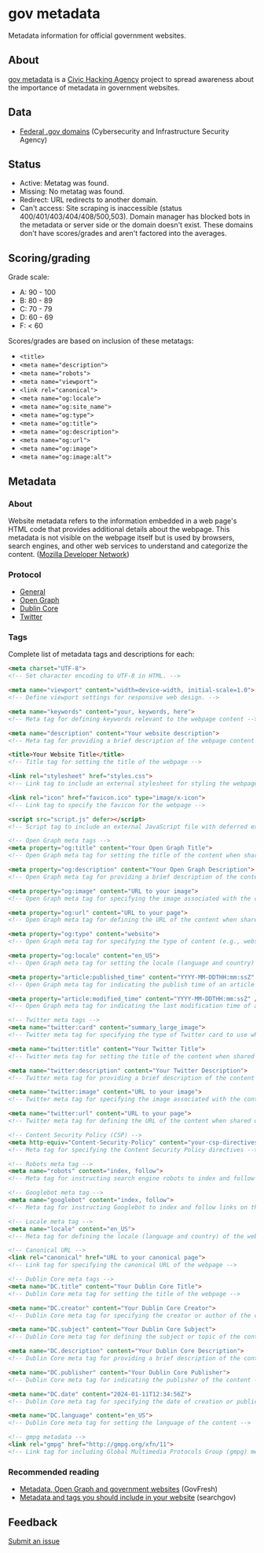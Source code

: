 # gov metadata
Metadata information for official government websites.

## About

[gov metadata](https://gov-metadata.civichackingagency.org) is a [Civic Hacking Agency](https://gov-metadata.civichacking.org) project to spread awareness about the importance of metadata in government websites.

## Data

* [Federal .gov domains](https://github.com/cisagov/gov-data/blob/main/current-federal.csv) (Cybersecurity and Infrastructure Security Agency)

## Status

* Active: Metatag was found.
* Missing: No metatag was found.
* Redirect: URL redirects to another domain.
* Can't access: Site scraping is inaccessible (status 400/401/403/404/408/500,503). Domain manager has blocked bots in the metadata or server side or the domain doesn't exist. These domains don't have scores/grades and aren't factored into the averages.

## Scoring/grading

Grade scale:

* A: 90 - 100
* B: 80 - 89
* C: 70 - 79
* D: 60 - 69
* F: < 60

Scores/grades are based on inclusion of these metatags:

* `<title>`
* `<meta name="description">`
* `<meta name="robots">`
* `<meta name="viewport">`
* `<link rel="canonical">`
* `<meta name="og:locale">`
* `<meta name="og:site_name">`
* `<meta name="og:type">`
* `<meta name="og:title">`
* `<meta name="og:description">`
* `<meta name="og:url">`
* `<meta name="og:image">`
* `<meta name="og:image:alt">`

## Metadata

### About

Website metadata refers to the information embedded in a web page's HTML code that provides additional details about the webpage. This metadata is not visible on the webpage itself but is used by browsers, search engines, and other web services to understand and categorize the content. (<a href="https://developer.mozilla.org">Mozilla Developer Network</a>)

### Protocol

* [General](https://developer.mozilla.org/en-US/docs/Learn/HTML/Introduction_to_HTML/The_head_metadata_in_HTML)
* [Open Graph](https://ogp.me/)
* [Dublin Core](https://www.dublincore.org/)
* [Twitter](https://developer.twitter.com/en/docs/twitter-for-websites/cards/guides/getting-started)

### Tags

Complete list of metadata tags and descriptions for each:

```html
<meta charset="UTF-8">
<!-- Set character encoding to UTF-8 in HTML. -->

<meta name="viewport" content="width=device-width, initial-scale=1.0">
<!-- Define viewport settings for responsive web design. -->

<meta name="keywords" content="your, keywords, here">
<!-- Meta tag for defining keywords relevant to the webpage content -->

<meta name="description" content="Your website description">
<!-- Meta tag for providing a brief description of the webpage content -->

<title>Your Website Title</title>
<!-- Title tag for setting the title of the webpage -->

<link rel="stylesheet" href="styles.css">
<!-- Link tag to include an external stylesheet for styling the webpage -->

<link rel="icon" href="favicon.ico" type="image/x-icon">
<!-- Link tag to specify the favicon for the webpage -->

<script src="script.js" defer></script>
<!-- Script tag to include an external JavaScript file with deferred execution -->

<!-- Open Graph meta tags -->
<meta property="og:title" content="Your Open Graph Title">
<!-- Open Graph meta tag for setting the title of the content when shared on social media -->

<meta property="og:description" content="Your Open Graph Description">
<!-- Open Graph meta tag for providing a brief description of the content when shared on social media -->

<meta property="og:image" content="URL to your image">
<!-- Open Graph meta tag for specifying the image associated with the content when shared on social media -->

<meta property="og:url" content="URL to your page">
<!-- Open Graph meta tag for defining the URL of the content when shared on social media -->

<meta property="og:type" content="website">
<!-- Open Graph meta tag for specifying the type of content (e.g., website, article) -->

<meta property="og:locale" content="en_US">
<!-- Open Graph meta tag for setting the locale (language and country) of the content -->

<meta property="article:published_time" content="YYYY-MM-DDTHH:mm:ssZ" />
<!-- Open Graph meta tag for indicating the publish time of an article -->

<meta property="article:modified_time" content="YYYY-MM-DDTHH:mm:ssZ" />
<!-- Open Graph meta tag for indicating the last modification time of an article -->

<!-- Twitter meta tags -->
<meta name="twitter:card" content="summary_large_image">
<!-- Twitter meta tag for specifying the type of Twitter card to use when sharing the content -->

<meta name="twitter:title" content="Your Twitter Title">
<!-- Twitter meta tag for setting the title of the content when shared on Twitter -->

<meta name="twitter:description" content="Your Twitter Description">
<!-- Twitter meta tag for providing a brief description of the content when shared on Twitter -->

<meta name="twitter:image" content="URL to your image">
<!-- Twitter meta tag for specifying the image associated with the content when shared on Twitter -->

<meta name="twitter:url" content="URL to your page">
<!-- Twitter meta tag for defining the URL of the content when shared on Twitter -->

<!-- Content Security Policy (CSP) -->
<meta http-equiv="Content-Security-Policy" content="your-csp-directives-here">
<!-- Meta tag for specifying the Content Security Policy directives -->

<!-- Robots meta tag -->
<meta name="robots" content="index, follow">
<!-- Meta tag for instructing search engine robots to index and follow links on the webpage -->

<!-- Googlebot meta tag -->
<meta name="googlebot" content="index, follow">
<!-- Meta tag for instructing Googlebot to index and follow links on the webpage -->

<!-- Locale meta tag -->
<meta name="locale" content="en_US">
<!-- Meta tag for defining the locale (language and country) of the webpage content -->

<!-- Canonical URL -->
<link rel="canonical" href="URL to your canonical page">
<!-- Link tag for specifying the canonical URL of the webpage -->

<!-- Dublin Core meta tags -->
<meta name="DC.title" content="Your Dublin Core Title">
<!-- Dublin Core meta tag for setting the title of the webpage -->

<meta name="DC.creator" content="Your Dublin Core Creator">
<!-- Dublin Core meta tag for specifying the creator or author of the content -->

<meta name="DC.subject" content="Your Dublin Core Subject">
<!-- Dublin Core meta tag for defining the subject or topic of the content -->

<meta name="DC.description" content="Your Dublin Core Description">
<!-- Dublin Core meta tag for providing a brief description of the content -->

<meta name="DC.publisher" content="Your Dublin Core Publisher">
<!-- Dublin Core meta tag for indicating the publisher of the content -->

<meta name="DC.date" content="2024-01-11T12:34:56Z">
<!-- Dublin Core meta tag for specifying the date of creation or publication of the content -->

<meta name="DC.language" content="en_US">
<!-- Dublin Core meta tag for setting the language of the content -->

<!-- gmpg metadata -->
<link rel="gmpg" href="http://gmpg.org/xfn/11">
<!-- Link tag for including Global Multimedia Protocols Group (gmpg) metadata -->
```

### Recommended reading

* [Metadata, Open Graph and government websites](https://govfresh.com/thoughts/metadata-open-graph-government-websites) (GovFresh)
* [Metadata and tags you should include in your website](https://searchgov/indexing/metadata.html) (searchgov)

## Feedback

[Submit an issue](https://github.com/civichackingagency/gov-metadata/issues/new)
